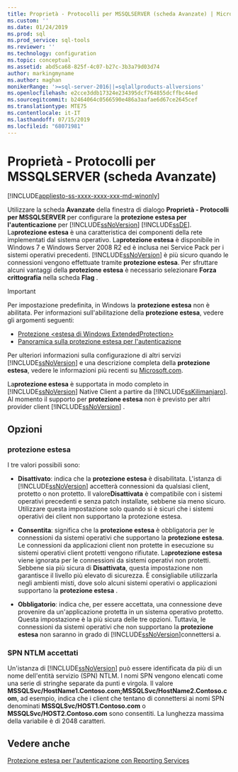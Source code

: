 ```yaml
---
title: Proprietà - Protocolli per MSSQLSERVER (scheda Avanzate) | Microsoft Docs
ms.custom: ''
ms.date: 01/24/2019
ms.prod: sql
ms.prod_service: sql-tools
ms.reviewer: ''
ms.technology: configuration
ms.topic: conceptual
ms.assetid: abd5ca68-825f-4c07-b27c-3b3a79d03d74
author: markingmyname
ms.author: maghan
monikerRange: '>=sql-server-2016||=sqlallproducts-allversions'
ms.openlocfilehash: e2cce3ddb17324e234395dcf764855dcffbc44ed
ms.sourcegitcommit: b2464064c0566590e486a3aafae6d67ce2645cef
ms.translationtype: MTE75
ms.contentlocale: it-IT
ms.lasthandoff: 07/15/2019
ms.locfileid: "68071981"
---
```

# <a name="protocols-for-mssqlserver-properties-advanced-tab"></a>Proprietà - Protocolli per MSSQLSERVER (scheda Avanzate)

[!INCLUDE[appliesto-ss-xxxx-xxxx-xxx-md-winonly](../../includes/appliesto-ss-xxxx-xxxx-xxx-md-winonly.md)]

Utilizzare la scheda **Avanzate** della finestra di dialogo **Proprietà - Protocolli per MSSQLSERVER** per configurare la **protezione estesa per l'autenticazione** per [!INCLUDE[ssNoVersion](../../includes/ssnoversion-md.md)] [!INCLUDE[ssDE](../../includes/ssde-md.md)]. La**protezione estesa** è una caratteristica dei componenti della rete implementati dal sistema operativo. La**protezione estesa** è disponibile in Windows 7 e Windows Server 2008 R2 ed è inclusa nei Service Pack per i sistemi operativi precedenti. [!INCLUDE[ssNoVersion](../../includes/ssnoversion-md.md)] è più sicuro quando le connessioni vengono effettuate tramite **protezione estesa**. Per sfruttare alcuni vantaggi della **protezione estesa** è necessario selezionare **Forza crittografia** nella scheda **Flag** .

> [!IMPORTANT]  
> Per impostazione predefinita, in Windows la **protezione estesa** non è abilitata. Per informazioni sull'abilitazione della **protezione estesa**, vedere gli argomenti seguenti:
> - [Protezione \<estesa di Windows ExtendedProtection\>](https://docs.microsoft.com/iis/configuration/system.webserver/security/authentication/windowsauthentication/extendedprotection/)
> - [Panoramica sulla protezione estesa per l'autenticazione](https://docs.microsoft.com/dotnet/framework/wcf/feature-details/extended-protection-for-authentication-overview)

Per ulteriori informazioni sulla configurazione di altri servizi [!INCLUDE[ssNoVersion](../../includes/ssnoversion-md.md)] e una descrizione completa della **protezione estesa**, vedere le informazioni più recenti su [Microsoft.com](https://go.microsoft.com/fwlink/?LinkId=177752).

La**protezione estesa** è supportata in modo completo in [!INCLUDE[ssNoVersion](../../includes/ssnoversion-md.md)] Native Client a partire da [!INCLUDE[ssKilimanjaro](../../includes/sskilimanjaro-md.md)]. Al momento il supporto per **protezione estesa** non è previsto per altri provider client [!INCLUDE[ssNoVersion](../../includes/ssnoversion-md.md)] .

## <a name="options"></a>Opzioni

### <a name="extended-protection"></a>protezione estesa

I tre valori possibili sono:  

- **Disattivato**: indica che la **protezione estesa** è disabilitata. L'istanza di [!INCLUDE[ssNoVersion](../../includes/ssnoversion-md.md)] accetterà connessioni da qualsiasi client, protetto o non protetto. Il valore**Disattivata** è compatibile con i sistemi operativi precedenti e senza patch installate, sebbene sia meno sicuro. Utilizzare questa impostazione solo quando si è sicuri che i sistemi operativi dei client non supportano la protezione estesa.

- **Consentita**: significa che la **protezione estesa** è obbligatoria per le connessioni da sistemi operativi che supportano la **protezione estesa**. Le connessioni da applicazioni client non protette in esecuzione su sistemi operativi client protetti vengono rifiutate. La**protezione estesa** viene ignorata per le connessioni da sistemi operativi non protetti. Sebbene sia più sicura di **Disattivata**, questa impostazione non garantisce il livello più elevato di sicurezza. È consigliabile utilizzarla negli ambienti misti, dove solo alcuni sistemi operativi o applicazioni supportano la **protezione estesa** .

- **Obbligatorio**: indica che, per essere accettata, una connessione deve provenire da un'applicazione protetta in un sistema operativo protetto. Questa impostazione è la più sicura delle tre opzioni. Tuttavia, le connessioni da sistemi operativi che non supportano la **protezione estesa** non saranno in grado di [!INCLUDE[ssNoVersion](../../includes/ssnoversion-md.md)]connettersi a.

### <a name="accepted-ntlm-spns"></a>SPN NTLM accettati

Un'istanza di [!INCLUDE[ssNoVersion](../../includes/ssnoversion-md.md)] può essere identificata da più di un nome dell'entità servizio (SPN) NTLM. I nomi SPN vengono elencati come una serie di stringhe separate da punti e virgola. Il valore **MSSQLSvc/HostName1.Contoso.com;MSSQLSvc/HostName2.Contoso.com**, ad esempio, indica che i client che tentano di connettersi ai nomi SPN denominati **MSSQLSvc/HOST1.Contoso.com** o **MSSQLSvc/HOST2.Contoso.com** sono consentiti. La lunghezza massima della variabile è di 2048 caratteri.

## <a name="see-also"></a>Vedere anche

[Protezione estesa per l'autenticazione con Reporting Services](../../reporting-services/security/extended-protection-for-authentication-with-reporting-services.md)

